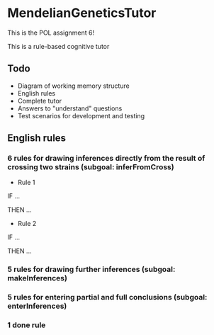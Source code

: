 # MendelianGeneticsTutor

This is the POL assignment 6!

This is a rule-based cognitive tutor

## Todo

- Diagram of working memory structure
- English rules
- Complete tutor
- Answers to "understand" questions
- Test scenarios for development and testing

## English rules

### 6 rules for drawing inferences directly from the result of crossing two strains (subgoal: inferFromCross)

- Rule 1

IF ...

THEN ...

- Rule 2

IF ...

THEN ...

### 5 rules for drawing further inferences (subgoal: makeInferences)

### 5 rules for entering partial and full conclusions (subgoal: enterInferences)

### 1 done rule




